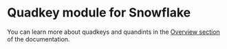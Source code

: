 # Quadkey module for Snowflake

You can learn more about quadkeys and quandints in the [Overview section](/spatial-extension-sf/overview/spatial-indexes/#quadkey) of the documentation.